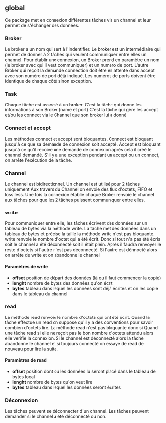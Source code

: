 ## global

Ce package met en connexion différentes tâches via un channel et leur permet de s'échanger des données.


### Broker

Le broker a un nom qui sert à l'indentifier.
Le broker est un intermédiaire qui permet de donner à 2 tâches qui veulent communiquer entre elles un channel.
Pour établir une connexion, un Broker prend en paramètre un nom (le broker avec qui il veut communiquer) et un numéro de port.
L'autre Broker qui reçoit la demande connection doit être en attente dans accept avec son numéro de port déjà indiqué.
Les numéros de ports doivent être identique de chaque côté sinon exception.

### Task

Chaque tâche est associé à un broker.
C'est la tâche qui donne les informations à son Broker (name et port)
C'est la tâche qui gère les accept et/ou les connect via le Channel que son broker lui a donné

### Connect et accept

Les méthodes connect et accept sont bloquantes.
Connect est bloquant jusqu'à ce que sa demande de connexion soit accepté.
Accept est bloquant jusqu'à ce qu'il recoive une demande de connexion après cela il créé le channel demandé.
S'il y a une exception pendant un accept ou un connect, on arrête l'exécution de la tâche.

### Channel

Le channel est bidirectionnel.
Un channel est utilisé pour 2 tâches uniquement
Aux travers du Channel on envoie des flux d'octets, FIFO et loss less.
Une fois la connexion établie chaque Broker renvoie le channel aux tâches pour que les 2 tâches puissent communiquer entre elles.

### write

Pour communiquer entre elle, les tâches écrivent des données sur un tableau de bytes via la méthode write.
La tâche met des données dans un tableau de bytes et précise la taille
la méthode write n'est pas bloquante.
write renvoie le nombre d'octet qui a été écrit.
Donc si tout n'a pas été écris soit le channel a été déconnecté soit il était plein.
Après il faudra renvoyer le reste d'octets si l'autre n'est pas déconnecté.
Si l'autre est dénnocté alors on arrête de write et on abandonne le channel

#### Paramètres de write
- **offset** position de départ des données (là ou il faut commencer la copie)
- **lenght** nombre de bytes des données qu'on écrit
- **bytes** tableau dans lequel les données sont déjà écrites et on les copie dans le tableau du channel


### read

La méthode read renvoie le nombre d'octets qui ont été écrit.
Quand la tâche effectue un read on suppose qu'il y a des conventions pour savoir combien d'octets lire.
La méthode read n'est pas bloquante donc si 
Quand une tâche read si elle ne reçoit pas le bon nombre d'octets attendu alors elle verifie la connexion.
Si le channel est déconnecté alors la tâche abandonne le channel et si toujours connecté on essaye de read de nouveau pour lire la suite.

#### Paramètres de read
- **offset** position dont ou les données lu seront placé dans le tableau de bytes local
- **lenght** nombre de bytes qu'on veut lire
- **bytes**  tableau dans lequel les données seront écrites


### Déconnexion
Les tâches peuvent se déconnecter d'un channel.
Les tâches peuvent demander si le channel a été déconnecté ou non.
